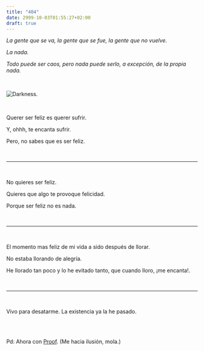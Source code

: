 ```yaml
---
title: "404"
date: 2999-10-03T01:55:27+02:00
draft: true
---
```


*La gente que se va, la gente que se fue, la gente que no vuelve.*

*La nada.*

*Todo puede ser caos, pero nada puede serlo, a excepción, de la propia nada.*

<br>

![Darkness.](https://cdn.some.pics/m1n/652c838710d83.jpg)

<br>

Querer ser feliz es querer sufrir.

Y, ohhh, te encanta sufrir.

Pero, no sabes que es ser feliz.

<br>

---

<br>

No quieres ser feliz.

Quieres que algo te provoque felicidad.

Porque ser feliz no es nada.

<br>

---

<br>

El momento mas feliz de mi vida a sido después de llorar.

No estaba llorando de alegría.

He llorado tan poco y lo he evitado tanto, que cuando lloro, ¡me encanta!.

<br>

---

<br>

Vivo para desatarme. La existencia ya la he pasado.

<br><br>

Pd: Ahora con [Proof](https://proven.lol/da931b). (Me hacia ilusión, mola.)
